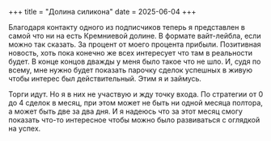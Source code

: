 +++
title = "Долина силикона"
date = 2025-06-04
+++

Благодаря контакту одного из подписчиков теперь я представлен в самой что ни на есть Кремниевой долине. В формате вайт-лейбла, если можно так сказать. За процент от моего процента прибыли. Позитивная новость, хоть пока конечно же всех интересует что там в реальности будет. В конце концов дважды у меня было такое что не шло. И, судя по всему, мне нужно будет показать парочку сделок успешных в живую чтобы интерес был действительный. Этим я и займусь.

Торги идут. Но я в них не участвую и жду точку входа. По стратегии от 0 до 4 сделок в месяц, при этом может не быть ни одной месяца полтора, а может быть две за два дня. И я надеюсь что за этот месяц смогу показать что-то интересное чтобы можно было развиваться с оглядкой на успех.